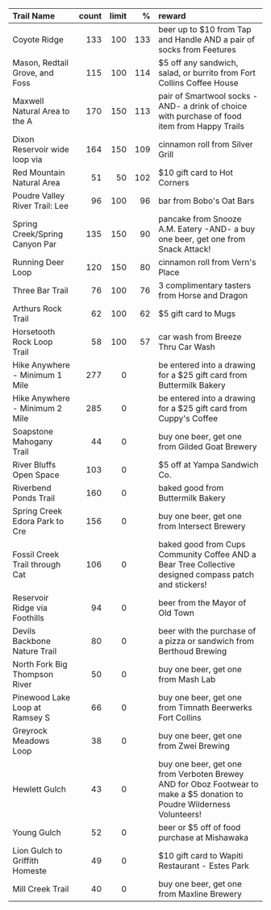 | Trail Name                     |   count |   limit |   % | reward                                                                                                                  |
|:-------------------------------|--------:|--------:|----:|:------------------------------------------------------------------------------------------------------------------------|
| Coyote Ridge                   |     133 |     100 | 133 | beer up to $10 from Tap and Handle AND a pair of socks from Feetures                                                    |
| Mason, Redtail Grove, and Foss |     115 |     100 | 114 | $5 off any sandwich, salad, or burrito from Fort Collins Coffee House                                                   |
| Maxwell Natural Area to the A  |     170 |     150 | 113 | pair of Smartwool socks -AND- a drink of choice with purchase of food item from Happy Trails                            |
| Dixon Reservoir wide loop via  |     164 |     150 | 109 | cinnamon roll from Silver Grill                                                                                         |
| Red Mountain Natural Area      |      51 |      50 | 102 | $10 gift card to Hot Corners                                                                                            |
| Poudre Valley River Trail: Lee |      96 |     100 |  96 | bar from Bobo's Oat Bars                                                                                                |
| Spring Creek/Spring Canyon Par |     135 |     150 |  90 | pancake from Snooze A.M. Eatery -AND- a buy one beer, get one from Snack Attack!                                        |
| Running Deer Loop              |     120 |     150 |  80 | cinnamon roll from Vern's Place                                                                                         |
| Three Bar Trail                |      76 |     100 |  76 | 3 complimentary tasters from Horse and Dragon                                                                           |
| Arthurs Rock Trail             |      62 |     100 |  62 | $5 gift card to Mugs                                                                                                    |
| Horsetooth Rock Loop Trail     |      58 |     100 |  57 | car wash from Breeze Thru Car Wash                                                                                      |
| Hike Anywhere - Minimum 1 Mile |     277 |       0 |     | be entered into a drawing for a $25 gift card from Buttermilk Bakery                                                    |
| Hike Anywhere - Minimum 2 Mile |     285 |       0 |     | be entered into a drawing for a $25 gift card from Cuppy's Coffee                                                       |
| Soapstone Mahogany Trail       |      44 |       0 |     | buy one beer, get one from Gilded Goat Brewery                                                                          |
| River Bluffs Open Space        |     103 |       0 |     | $5 off at Yampa Sandwich Co.                                                                                            |
| Riverbend Ponds Trail          |     160 |       0 |     | baked good from Buttermilk Bakery                                                                                       |
| Spring Creek Edora Park to Cre |     156 |       0 |     | buy one beer, get one from Intersect Brewery                                                                            |
| Fossil Creek Trail through Cat |     106 |       0 |     | baked good from Cups Community Coffee AND a Bear Tree Collective designed compass patch and stickers!                   |
| Reservoir Ridge via Foothills  |      94 |       0 |     | beer from the Mayor of Old Town                                                                                         |
| Devils Backbone Nature Trail   |      80 |       0 |     | beer with the purchase of a pizza or sandwich from Berthoud Brewing                                                     |
| North Fork Big Thompson River  |      50 |       0 |     | buy one beer, get one from Mash Lab                                                                                     |
| Pinewood Lake Loop at Ramsey S |      66 |       0 |     | buy one beer, get one from Timnath Beerwerks Fort Collins                                                               |
| Greyrock Meadows Loop          |      38 |       0 |     | buy one beer, get one from Zwei Brewing                                                                                 |
| Hewlett Gulch                  |      43 |       0 |     | buy one beer, get one from Verboten Brewey AND for Oboz Footwear to make a $5 donation to Poudre Wilderness Volunteers! |
| Young Gulch                    |      52 |       0 |     | beer or $5 off of food purchase at Mishawaka                                                                            |
| Lion Gulch to Griffith Homeste |      49 |       0 |     | $10 gift card to Wapiti Restaurant - Estes Park                                                                         |
| Mill Creek Trail               |      40 |       0 |     | buy one beer, get one from Maxline Brewery                                                                              |